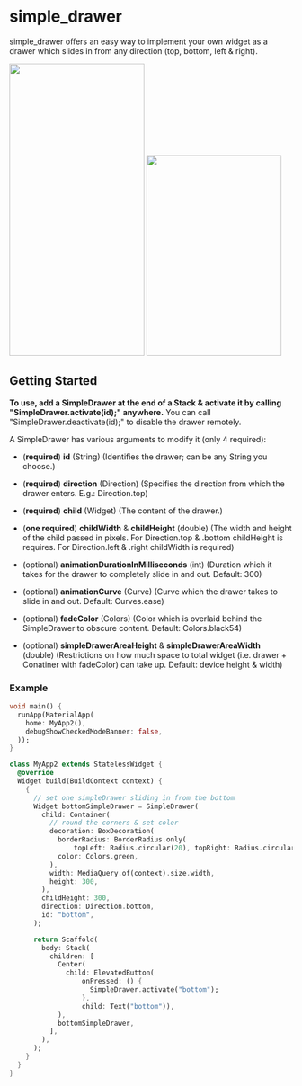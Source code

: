 # simple_drawer

simple_drawer offers an easy way to implement your own widget as a drawer which slides in from any direction (top, bottom, left & right).

<img src="https://i.imgur.com/iX9H15n.gif" width="240" height="520"/>
<img src="https://i.imgur.com/VtV6YRA.gif" width="240" height="357"/>

## Getting Started

**To use, add a SimpleDrawer at the end of a Stack & activate it by calling "SimpleDrawer.activate(id);" anywhere.**
You can call "SimpleDrawer.deactivate(id);" to disable the drawer remotely.

A SimpleDrawer has various arguments to modify it (only 4 required):

- (**required**) **id** (String) (Identifies the drawer; can be any String you choose.)
- (**required**) **direction** (Direction) (Specifies the direction from which the drawer enters. E.g.: Direction.top)
- (**required**) **child** (Widget) (The content of the drawer.)

- (**one required**) **childWidth** & **childHeight** (double) (The width and height of the child passed in pixels. For Direction.top & .bottom childHeight is requires. For Direction.left & .right childWidth is required)

- (optional) **animationDurationInMilliseconds** (int) (Duration which it takes for the drawer to completely slide in and out. Default: 300)
- (optional) **animationCurve** (Curve) (Curve which the drawer takes to slide in and out. Default: Curves.ease)
- (optional) **fadeColor** (Colors) (Color which is overlaid behind the SimpleDrawer to obscure content. Default: Colors.black54)
- (optional) **simpleDrawerAreaHeight** & **simpleDrawerAreaWidth** (double) (Restrictions on how much space to total widget (i.e. drawer + Conatiner with fadeColor) can take up. Default: device height & width)

### Example

```dart
void main() {
  runApp(MaterialApp(
    home: MyApp2(),
    debugShowCheckedModeBanner: false,
  ));
}

class MyApp2 extends StatelessWidget {
  @override
  Widget build(BuildContext context) {
    {
      // set one simpleDrawer sliding in from the bottom
      Widget bottomSimpleDrawer = SimpleDrawer(
        child: Container(
          // round the corners & set color
          decoration: BoxDecoration(
            borderRadius: BorderRadius.only(
                topLeft: Radius.circular(20), topRight: Radius.circular(20)),
            color: Colors.green,
          ),
          width: MediaQuery.of(context).size.width,
          height: 300,
        ),
        childHeight: 300,
        direction: Direction.bottom,
        id: "bottom",
      );

      return Scaffold(
        body: Stack(
          children: [
            Center(
              child: ElevatedButton(
                  onPressed: () {
                    SimpleDrawer.activate("bottom");
                  },
                  child: Text("bottom")),
            ),
            bottomSimpleDrawer,
          ],
        ),
      );
    }
  }
}
```